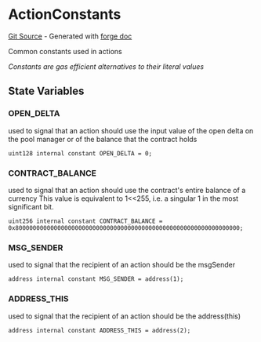 # ActionConstants
[Git Source](https://github.com/uniswap/v4-periphery/blob/ea2bf2e1ba6863bb809fc2ff791744f308c4a26d/src/libraries/ActionConstants.sol) - Generated with [forge doc](https://book.getfoundry.sh/reference/forge/forge-doc)

Common constants used in actions

*Constants are gas efficient alternatives to their literal values*


## State Variables
### OPEN_DELTA
used to signal that an action should use the input value of the open delta on the pool manager
or of the balance that the contract holds


```solidity
uint128 internal constant OPEN_DELTA = 0;
```


### CONTRACT_BALANCE
used to signal that an action should use the contract's entire balance of a currency
This value is equivalent to 1\<\<255, i.e. a singular 1 in the most significant bit.


```solidity
uint256 internal constant CONTRACT_BALANCE = 0x8000000000000000000000000000000000000000000000000000000000000000;
```


### MSG_SENDER
used to signal that the recipient of an action should be the msgSender


```solidity
address internal constant MSG_SENDER = address(1);
```


### ADDRESS_THIS
used to signal that the recipient of an action should be the address(this)


```solidity
address internal constant ADDRESS_THIS = address(2);
```



